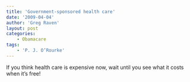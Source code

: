 ```yaml
---
title: 'Government-sponsored health care'
date: '2009-04-04'
author: 'Greg Raven'
layout: post
categories:
    - Obamacare
tags:
    - 'P. J. O’Rourke'
---
```


If you think health care is expensive now, wait until you see what it costs when it’s free!